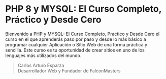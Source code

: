 # PHP 8 y MYSQL: El Curso Completo, Práctico y Desde Cero

Bienvenido a PHP y MYSQL: El Curso Completo, Practico y Desde Cero el curso en el que aprenderás paso por paso y desde lo más básico a programar cualquier Aplicación o Sitio Web de una forma práctica y sencilla.
Este curso es tu oportunidad de crear sitios en uno de los lenguajes más utilizados del mundo.

> Carlos Arturo Esparza  
> Desarrollador Web y Fundador de FalconMasters
